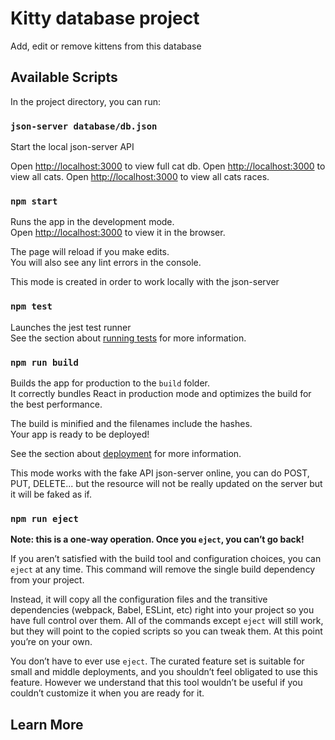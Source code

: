 # Kitty database project

Add, edit or remove kittens from this database

## Available Scripts

In the project directory, you can run:

### `json-server database/db.json`

Start the local json-server API

Open [http://localhost:3000](http://localhost:3000/db) to view full cat db.
Open [http://localhost:3000](http://localhost:3000/cats) to view all cats.
Open [http://localhost:3000](http://localhost:3000/races) to view all cats races.

### `npm start`

Runs the app in the development mode.<br />
Open [http://localhost:3000](http://localhost:8000) to view it in the browser.

The page will reload if you make edits.<br />
You will also see any lint errors in the console.

This mode is created in order to work locally with the json-server

### `npm test`

Launches the jest test runner <br />
See the section about [running tests](https://jestjs.io/docs/en/getting-started.html) for more information.

### `npm run build`

Builds the app for production to the `build` folder.<br />
It correctly bundles React in production mode and optimizes the build for the best performance.

The build is minified and the filenames include the hashes.<br />
Your app is ready to be deployed!

See the section about [deployment](https://facebook.github.io/create-react-app/docs/deployment) for more information.

This mode works with the fake API json-server online, you can do POST, PUT, DELETE... but the resource will not be really updated on the server but it will be faked as if.

### `npm run eject`

**Note: this is a one-way operation. Once you `eject`, you can’t go back!**

If you aren’t satisfied with the build tool and configuration choices, you can `eject` at any time. This command will remove the single build dependency from your project.

Instead, it will copy all the configuration files and the transitive dependencies (webpack, Babel, ESLint, etc) right into your project so you have full control over them. All of the commands except `eject` will still work, but they will point to the copied scripts so you can tweak them. At this point you’re on your own.

You don’t have to ever use `eject`. The curated feature set is suitable for small and middle deployments, and you shouldn’t feel obligated to use this feature. However we understand that this tool wouldn’t be useful if you couldn’t customize it when you are ready for it.

## Learn More
